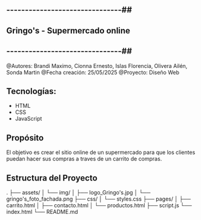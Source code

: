 ## -------------------------------##
## Gringo's - Supermercado online ##
## -------------------------------##

@Autores: Brandi Maximo, Cionna Ernesto, Islas Florencia, Olivera Ailén, Sonda Martin
@Fecha creación: 25/05/2025
@Proyecto: Diseño Web

## Tecnologías: 
- HTML
- CSS
- JavaScript

## Propósito
El objetivo es crear el sitio online de un supermercado para que los clientes puedan hacer sus compras a traves de un carrito de compras. 


## Estructura del Proyecto
.
├── assets/
│   └── img/
│       ├── logo_Gringo's.jpg
│       └── gringo's_foto_fachada.png
├── css/
│   └── styles.css
├── pages/
│   ├── carrito.html
│   ├── contacto.html
│   └── productos.html
├── script.js
└── index.html
└── README.md
